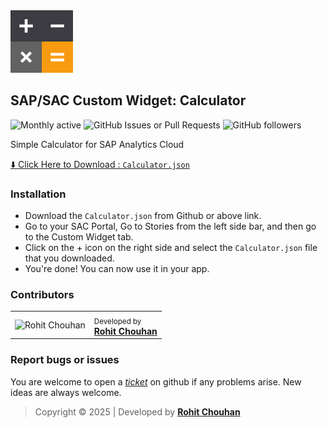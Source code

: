 <img src="https://github.com/SAP-Custom-Widget/Calculator/blob/main/icon.png?raw=true" width="100">

## SAP/SAC Custom Widget: Calculator
![Monthly active](https://img.shields.io/jsdelivr/gh/hm/SAP-Custom-Widget/Calculator?label=active%20users) ![GitHub Issues or Pull Requests](https://img.shields.io/github/issues/SAP-Custom-Widget/Calculator) ![GitHub followers](https://img.shields.io/github/followers/SAP-Custom-Widget)

Simple Calculator for SAP Analytics Cloud

[⬇️ Click Here to Download : `Calculator.json`](https://sap-custom-widget.rohitchouhan.com/?dl=Calculator) 

### Installation
- Download the `Calculator.json` from Github or above link.
- Go to your SAC Portal, Go to Stories from the left side bar, and then go to the Custom Widget tab.
- Click on the + icon on the right side and select the `Calculator.json` file that you downloaded.
- You're done! You can now use it in your app.

### Contributors

<table>
  <tr>
    <td><img src="https://github.com/rohit-chouhan.png" width="60" alt="Rohit Chouhan" /></td>
    <td>
      <sub>Developed by</sub><br/>
      <strong><a href="https://rohitchouhan.com/" target="_blank">Rohit Chouhan</a></strong>
    </td>
  </tr>
</table>

### Report bugs or issues

You are welcome to open a _[ticket](https://github.com/SAP-Custom-Widget/Calculator/issues)_ on github if any problems arise. New ideas are always welcome.


> Copyright © 2025 | Developed by **[Rohit Chouhan](https://rohitchouhan.com)**

